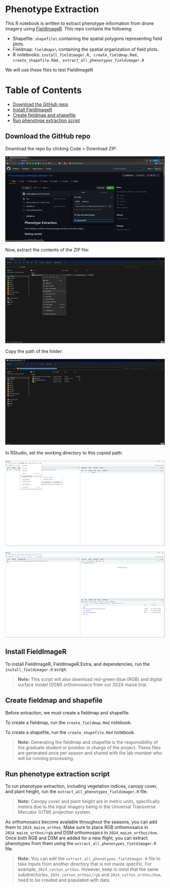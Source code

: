 # Phenotype Extraction

This R notebook is written to extract phenotype information from drone imagery using [FieldImageR](https://github.com/OpenDroneMap/FIELDimageR). This repo contains the following:

- Shapefile: `shapefile\` containing the spatial polygons representing field plots. 
- Fieldmap: `fieldmaps\` containing the spatial organization of field plots.
- R notebooks: `install_fieldimager.R, create_fieldmap.Rmd, create_shapefile.Rmd, extract_all_phenotypes_fieldimager.R`

We will use these files to test FieldImageR

# Table of Contents

- [Download the GitHub repo](#download-the-github-repo)
- [Install FieldImageR](#install-fieldimager)
- [Create fieldmap and shapefile](#create-fieldmap-and-shapefile)
- [Run phenotype extraction script](#run-phenotype-extraction-script)

## Download the GitHub repo

Download the repo by clicking Code > Download ZIP:

![Alt text](img/download_zip.png?raw=true "Title")

Now, extract the contents of the ZIP file:

![Alt text](img/extract_zip.png?raw=true "Title")

Copy the path of the folder:

![Alt text](img/contents_filepath.png?raw=true "Title")

In RStudio, set the working directory to this copied path:

![Alt text](img/set_wd.png?raw=true "Title")

![Alt text](img/home_dir.png?raw=true "Title")

## Install FieldImageR
To install FieldImageR, FieldImageR.Extra, and dependencies, run the ```install_fieldimager.R``` script.

> **Note:** This script will also download red-green-blue (RGB) and digital surface model (DSM) orthomosaics from our 2024 maize trial.

## Create fieldmap and shapefile
Before extraction, we must create a fieldmap and shapefile.

To create a fieldmap, run the ```create_fieldmap.Rmd``` notebook.

To create a shapefile, run the ```create_shapefile.Rmd``` notebook.

> **Note:** Generating the fieldmap and shapefile is the responsibility of the graduate student or postdoc in charge of the project. These files are generated once per season and shared with the lab member who will be running processing.

## Run phenotype extraction script
To run phenotype extraction, including vegetation indices, canopy cover, and plant height, run the ```extract_all_phenotypes_fieldimager.R``` file.

> **Note:** Canopy cover and plant height are in metric units, specifically meters due to the input imagery being in the Universal Transverse Mercator (UTM) projection system. 

As orthomosaics become available throughout the seasons, you can add them to ```2024_maize_orthos```. Make sure to place RGB orthomosaics in ```2024_maize_orthos/rgb``` and DSM orthomosaics in ```2024_maize_orthos/dsm```. Once both RGB and DSM are added for a new flight, you can extract phenotypes from them using the ```extract_all_phenotypes_fieldimager.R``` file.

> **Note:** You can edit the ```extract_all_phenotypes_fieldimager.R``` file to take inputs from another directory that is not maize specific. For example, ```2024_cotton_orthos```. However, keep in mind that the same subdirectories, ```2024_cotton_orthos/rgb``` and ```2024_cotton_orthos/dsm```, need to be created and populated with data.
